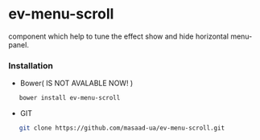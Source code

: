 # ev-menu-scroll

component which help to tune the effect show and hide horizontal menu-panel.

### Installation

- Bower( IS NOT AVALABLE NOW! )

```bash
   bower install ev-menu-scroll
```

- GIT

```bash
   git clone https://github.com/masaad-ua/ev-menu-scroll.git
```

